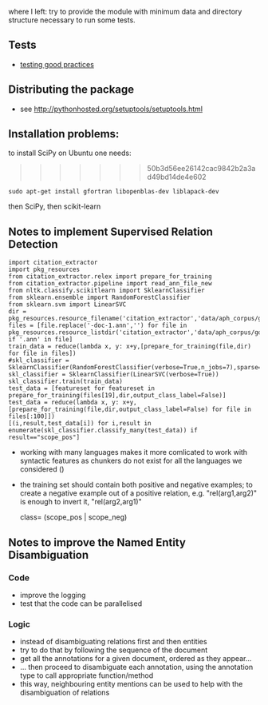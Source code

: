 where I left: try to provide the module with minimum data and directory structure necessary to run some tests. 

## Tests

* [testing good practices](http://pytest.org/latest/goodpractises.html)

## Distributing the package

* see <http://pythonhosted.org/setuptools/setuptools.html>

## Installation problems:

to install SciPy on Ubuntu one needs:
>>>>>>> 50b3d56ee26142cac9842b2a3ad49bd14de4e602

    sudo apt-get install gfortran libopenblas-dev liblapack-dev

then SciPy, then scikit-learn

## Notes to implement Supervised Relation Detection

    import citation_extractor
    import pkg_resources
    from citation_extractor.relex import prepare_for_training
    from citation_extractor.pipeline import read_ann_file_new
    from nltk.classify.scikitlearn import SklearnClassifier
    from sklearn.ensemble import RandomForestClassifier
    from sklearn.svm import LinearSVC
    dir = pkg_resources.resource_filename('citation_extractor','data/aph_corpus/goldset/ann/')
    files = [file.replace('-doc-1.ann','') for file in pkg_resources.resource_listdir('citation_extractor','data/aph_corpus/goldset/ann/') if '.ann' in file]
    train_data = reduce(lambda x, y: x+y,[prepare_for_training(file,dir) for file in files])
    #skl_classifier = SklearnClassifier(RandomForestClassifier(verbose=True,n_jobs=7),sparse=False)
    skl_classifier = SklearnClassifier(LinearSVC(verbose=True))
    skl_classifier.train(train_data)
    test_data = [featureset for featureset in prepare_for_training(files[19],dir,output_class_label=False)]
    test_data = reduce(lambda x, y: x+y,[prepare_for_training(file,dir,output_class_label=False) for file in files[:100]])
    [(i,result,test_data[i]) for i,result in enumerate(skl_classifier.classify_many(test_data)) if result=="scope_pos"]

* working with many languages makes it more comlicated to work with syntactic features as chunkers do not exist for all the languages we considered ()

* the training set should contain both positive and negative examples; to create a negative example out of a positive relation, e.g. "rel(arg1,arg2)" is enough to invert it, "rel(arg2,arg1)"

    class= (scope_pos | scope_neg)

## Notes to improve the Named Entity Disambiguation

### Code

* improve the logging
* test that the code can be parallelised

### Logic

* instead of disambiguating relations first and then entities
* try to do that by following the sequence of the document
* get all the annotations for a given document, ordered as they appear...
* ... then proceed to disambiguate each annotation, using the annotation type to call appropriate function/method
* this way, neighbouring entity mentions can be used to help with the disambiguation of relations

